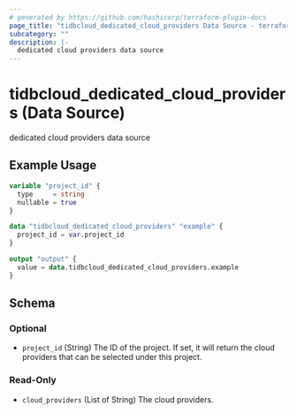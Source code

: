 ```yaml
---
# generated by https://github.com/hashicorp/terraform-plugin-docs
page_title: "tidbcloud_dedicated_cloud_providers Data Source - terraform-provider-tidbcloud"
subcategory: ""
description: |-
  dedicated cloud providers data source
---
```


# tidbcloud_dedicated_cloud_providers (Data Source)

dedicated cloud providers data source

## Example Usage

```terraform
variable "project_id" {
  type     = string
  nullable = true
}

data "tidbcloud_dedicated_cloud_providers" "example" {
  project_id = var.project_id
}

output "output" {
  value = data.tidbcloud_dedicated_cloud_providers.example
}
```

<!-- schema generated by tfplugindocs -->
## Schema

### Optional

- `project_id` (String) The ID of the project. If set, it will return the cloud providers that can be selected under this project.

### Read-Only

- `cloud_providers` (List of String) The cloud providers.
